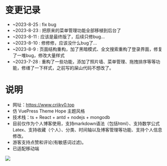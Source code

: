 # 变更记录

* ~2023-8-25 : fix bug
* ~2023-8-23 : 把原来的菜单管理功能全部移植到后台了
* ~2023-8-11 : 应该是最终版了，后续只修bug...
* ~2023-8-10 : 修修修，应该没什么bug了...
* ~2023-8-9 : 页面结构重构，加了黑暗模式、全文搜索重构了登录界面，修复了一堆bug，修改大量样式
* ~2023-7-28 : 重构了一些功能，添加了照片墙、菜单管理、拖拽排序等等功能，修缮了一下样式，之前写的屎山代码不想改了。

# 说明

* 网址：https://www.criiky0.top
* 仿 VuePress Theme Hope 主题风格
* 技术栈：ts + React + antd + nodejs + mongodb
* 目前仅作为个人博客使用，支持markdown语法（包括html）、支持数学公式Latex、支持收藏（个人）、分类、时间轴以及博客管理等功能、支持个人信息修改。
* 游客支持点赞和评论(有敏感词过滤)。
* 已适配移动端

![](https://criik-blog-image-storage.oss-cn-chengdu.aliyuncs.com/preview.png)